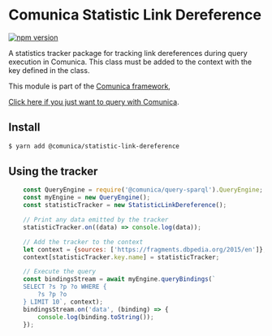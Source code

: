 # Comunica Statistic Link Dereference

[![npm version](https://badge.fury.io/js/%40comunica%2Fstatistic-link-dereference.svg)](https://www.npmjs.com/package/@comunica/statistic-link-dereference)

A statistics tracker package for tracking link dereferences during query execution in Comunica. This class must be added to the context with the key defined in the class.

This module is part of the [Comunica framework](https://github.com/comunica/comunica),

[Click here if you just want to query with Comunica](https://comunica.dev/docs/query/).

## Install

```bash
$ yarn add @comunica/statistic-link-dereference
```

## Using the tracker

```javascript
    const QueryEngine = require('@comunica/query-sparql').QueryEngine;
    const myEngine = new QueryEngine();
    const statisticTracker = new StatisticLinkDereference();

    // Print any data emitted by the tracker
    statisticTracker.on((data) => console.log(data));

    // Add the tracker to the context
    let context = {sources: ['https://fragments.dbpedia.org/2015/en']};
    context[statisticTracker.key.name] = statisticTracker;

    // Execute the query
    const bindingsStream = await myEngine.queryBindings(`
    SELECT ?s ?p ?o WHERE {
        ?s ?p ?o
    } LIMIT 10`, context);
    bindingsStream.on('data', (binding) => {
        console.log(binding.toString());
    });
```
